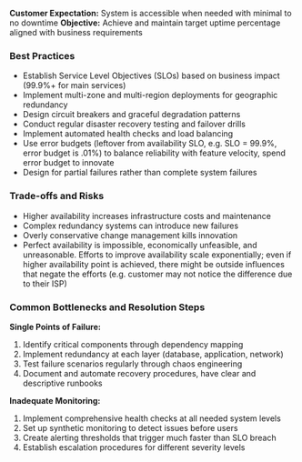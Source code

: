 **Customer Expectation:** System is accessible when needed with minimal to no downtime
**Objective:** Achieve and maintain target uptime percentage aligned with business requirements

### Best Practices

- Establish Service Level Objectives (SLOs) based on business impact (99.9%+ for main services)
- Implement multi-zone and multi-region deployments for geographic redundancy
- Design circuit breakers and graceful degradation patterns
- Conduct regular disaster recovery testing and failover drills
- Implement automated health checks and load balancing
- Use error budgets (leftover from availability SLO, e.g. SLO = 99.9%, error budget is .01%) to balance reliability with feature velocity, spend error budget to innovate
- Design for partial failures rather than complete system failures

### Trade-offs and Risks

- Higher availability increases infrastructure costs and maintenance
- Complex redundancy systems can introduce new failures
- Overly conservative change management kills innovation
- Perfect availability is impossible, economically unfeasible, and unreasonable. Efforts to improve availability scale exponentially; even if higher availability point is achieved, there might be outside influences that negate the efforts (e.g. customer may not notice the difference due to their ISP)

### Common Bottlenecks and Resolution Steps

**Single Points of Failure:**
1. Identify critical components through dependency mapping
2. Implement redundancy at each layer (database, application, network)
3. Test failure scenarios regularly through chaos engineering
4. Document and automate recovery procedures, have clear and descriptive runbooks

**Inadequate Monitoring:**
1. Implement comprehensive health checks at all needed system levels
2. Set up synthetic monitoring to detect issues before users
3. Create alerting thresholds that trigger much faster than SLO breach
4. Establish escalation procedures for different severity levels